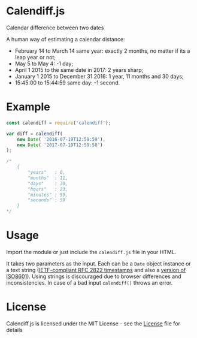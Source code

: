 Calendiff.js
========

Calendar difference between two dates

A human way of estimating a calendar distance:

* February 14 to March 14 same year: exactly 2 months, no matter if its a leap year or not;
* May 5 to May 4: -1 day;
* April 1 2015 to the same date in 2017: 2 years sharp;
* January 1 2015 to December 31 2016: 1 year, 11 months and 30 days;
* 15:45:00 to 15:44:59 same day: -1 second. 


Example
=====

```js
const calendiff = require('calendiff');

var diff = calendiff(
	new Date( '2016-07-19T12:59:59'),
	new Date( '2017-07-19T12:59:58')
);

/*
	{
		"years"   : 0,
		"months"  : 11,
		"days"    : 30,
		"hours"   : 23,
		"minutes" : 59,
		"seconds" : 59
	}
*/

```

Usage
====

Import the module or just include the `calendiff.js` file in your HTML.

It takes two parameters as the input. Each can be a `Date` object instance or a text string ([IETF-compliant RFC 2822 timestamps](http://tools.ietf.org/html/rfc2822#page-14) and also a [version of ISO8601](http://www.ecma-international.org/ecma-262/5.1/#sec-15.9.1.15)). Using strings is discouraged due to browser differences and inconsistencies. In case of a bad input `calendiff()` throws an error. 

License
====

Calendiff.js is licensed under the MIT License - see the [License](https://github.com/sergiks/calendiff.js/blob/master/LICENSE) file for details